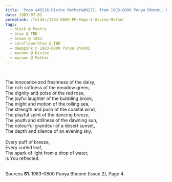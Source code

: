 ```yaml
---
title: 'Poem &#8216;Divine Mother&#8217; from 1983-0800 Punya Bhoomi, Page 28'
date: 1983-07-01
permalink: /folder/1983-0800-PM-Page-4-Divine-Mother
tags:
  - black @ Poetry
  - blue @ TBD
  - brown @ 1983
  - cornflowerblue @ TBD
  - deeppink @ 1983-0800 Punya Bhoomi
  - maroon @ Divine
  - maroon @ Mother
---
```


<br>

<p>
The innocence and freshness of the daisy,<br>
The rich softness of the meadow green,<br>
The dignity and poise of the red rose,<br>
The joyful laughter of the bubbling brook,<br>
The might and motion of the rolling sea,<br>
The strength and push of the coastal wind,<br>
The playful spirit of the dancing breeze,<br>
The youth and stillness of the dawning sun,<br>
The colourful grandeur of a desert sunset,<br>
The depth and silence of an evening sky.<br>
<br>
Every puff of breeze,<br>
Every curled leaf,<br>
The spark of light from a drop of water,<br>
is You reflected.<br>
</p>

<br>

<wave-list>
<list-title color="DarkSeaGreen" width="40">Sources</list-title>
  <list-item color="BlanchedAlmond"  width="280"><b>S1. </b> 1983-0800 Punya Bhoomi (Issue 2), Page 4.</list-item>
</wave-list>